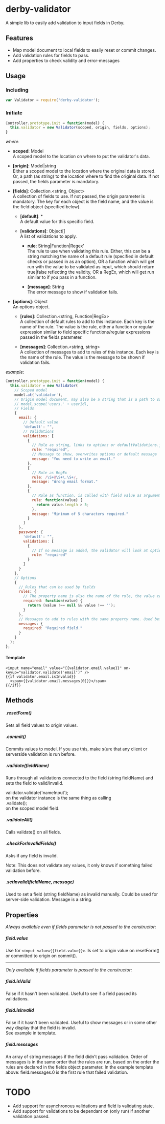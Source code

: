# derby-validator
A simple lib to easily add validation to input fields in Derby.

Features
--------
- Map model document to local fields to easily reset or commit changes.
- Add validation rules for fields to pass.
- Add properties to check validity and error-messages

Usage
-----

### Including
```javascript
var Validator = require('derby-validator');
```

### Initiate
```javascript
Controller.prototype.init = function(model) {  
  this.validator = new Validator(scoped, origin, fields, options);  
}
```
*where*:  

-  **scoped**: Model  
  A scoped model to the location on where to put the validator's data.

- **[origin]**: Model|string  
  Either a scoped model to the location where the original data is stored. Or, a path (as string) to the location where to find the original data. If not passed, the fields parameter is mandatory.

- **[fields]**: Collection.<string, Object>  
  A collection of fields to use. If not passed, the origin parameter is mandatory. The key for each object is the field name, and the value is the field object (specified below).

  - **[default]**: *  
    A default value for this specific field.

  - **[validations]**: Object[]  
    A list of validations to apply.

    - **rule**: String|Function|Regex'  
      The rule to use when validating this rule. Either, this can be a string matching the name of a default rule (specified in default checks or passed in as an option), OR a function which will get run with the value to be validated as input, which should return true|false reflecting the validity, OR a RegEx, which will get run similar to if you pass in a function.

    - **[message]**: String  
      The error message to show if validation fails.

- **[options]**: Object  
  An options object.

  - **[rules]**: Collection.<string, Function|RegEx>  
    A collection of default rules to add to this instance. Each key is the name of the rule. The value is the rule, either a function or regular expression similar to field specific functions/regular expressions passed in the fields parameter.

  - **[messages]**: Collection.<string, string>  
    A collection of messages to add to rules of this instance. Each key is the name of the rule. The value is the message to be shown if validation fails.

*example*:  
```javascript
Controller.prototype.init = function(model) {  
  this.validator = new Validator(
    // Scoped model  
    model.at('validator'),
    // Origin model document, may also be a string that is a path to said document.
    // model.scope('users.' + userId),
    // Fields  
    {
      email: {
        // Default value  
        'default': "",
        // Validations  
        validations: [
          {
            // Rule as string, links to options or defaultValidations.js  
            rule: "required",
            // Message to show, overwrites options or default message  
            message: "You need to write an email."
          },
          {
            // Rule as RegEx 
            rule: /\S+@\S+\.\S+/,
            message: "Wrong email format."
          },
          {
            // Rule as function, is called with field value as argument and should return true if value passes the rule.  
            rule: function(value) {
              return value.length > 5;
            },
            message: "Minimum of 5 characters required."
          }
        ]
      },
      password: {
        'default': "",
        validations: [
          {
            // If no message is added, the validator will look at options and defaults to find a message, in that order.   
            rule: "required" 
          }
        ]
      }
    },
    // Options  
    {
      // Rules that can be used by fields  
      rules: {
        // The property name is also the name of the rule, the value can be a function or a RegEx  
        required: function(value) {
          return (value !== null && value !== '');
        }
      },
      // Messages to add to rules with the same property name. Used before default message but after field specific messages.  
      messages: {
        required: "Required field."
      }
    }
  );
};
```  


#### Template
```
<input name="email" value="{{validator.email.value}}" on-keyup="validator.validate('email')" />  
{{if validator.email.isInvalid}}  
  <span>{{validator.email.messages[0]}}</span>  
{{/if}}
```

Methods
-------
##### .resetForm()
Sets all field values to origin values.

##### .commit()
Commits values to model. If you use this, make s(ure that any client or serverside validation is run before.

##### .validate(fieldName)
Runs through all validations connected to the field (string fieldName) and sets the field to valid/invalid.

validator.validate('nameInput');  
on the validator instance is the same thing as calling  
.validate();  
on the scoped model field.

##### .validateAll()
Calls validate() on all fields.

##### .checkForInvalidFields() 
Asks if any field is invalid.  

Note: This does not validate any values, it only knows if something failed validation before.

##### .setInvalid(fieldName, message)
Used to set a field (string fieldName) as invalid manually. Could be used for server-side validation. Message is a string.


Properties
---------
*Always available even if fields parameter is not passed to the constructor:*
##### field.value
Use for `<input value={{field.value}}>`. Is set to origin value on resetForm() or committed to origin on commit().

---

*Only available if fields parameter is passed to the constructor:*
##### field.isValid
False if it hasn't been validated. Useful to see if a field passed its validations.

##### field.isInvalid
False if it hasn't been validated. Useful to show messages or in some other way display that the field is invalid.  
See example in template.

##### field.messages
An array of string messages if the field didn't pass validation. Order of messages is in the same order that the rules are run, based on the order the rules are declared in the fields object parameter. In the example template above: field.messages.0 is the first rule that failed validation.


TODO
====

- Add support for asynchronous validations and field is validating state.
- Add support for validations to be dependant on (only run) if another validation passed.
